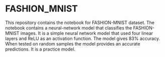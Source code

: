 # FASHION_MNIST
This repository contains the notebook for FASHION-MNIST dataset. 
The notebook contains a neural-network model that classifies the FASHION-MNIST images.
It is a simple neural network model that used four linear layers and ReLU as an activation function.
The model gives 83% accuracy. When tested on random samples the model provides an accurate predictions.
It is a practice model. 
